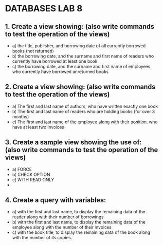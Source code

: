 # DATABASES LAB 8
## 1. Create a view showing: (also write commands to test the operation of the views)
 - a) the title, publisher, and borrowing date of all currently borrowed books (not returned)
 - b) the borrowing date, and the surname and first name of readers who currently have borrowed at least one book 
 - c) the borrowing date, and the surname and first name of employees who currently have borrowed unreturned books

## 2. Create a view showing: (also write commands to test the operation of the views)
 - a) The first and last name of authors, who have written exactly one book
 - b) The first and last name of readers who are holding books (for over 3 months) 
 - c) The first and last name of the employee along with their position, who have at least two invoices

## 3. Create a sample view showing the use of: (also write commands to test the operation of the views)
 - a) FORCE
 - b) CHECK OPTION 
 - c) WITH READ ONLY
 - 
##  4. Create a query with variables:
 - a) with the first and last name, to display the remaining data of the reader along with their number of borrowings
 - b) with the first and last name, to display the remaining data of the employee along with the number of their invoices
 - c) with the book title, to display the remaining data of the book along with the number of its copies.